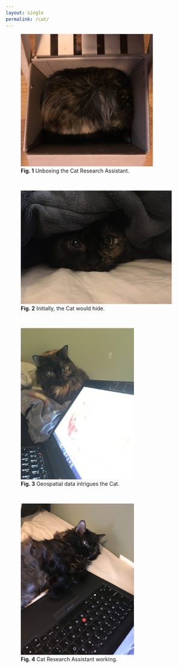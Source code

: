 ```yaml
---
layout: single
permalink: /cat/
---
```

<figure style="width:350px;height:400px" class="align-center">
	<img src="/assets/pillsbury/unboxing.JPG">
	<figcaption class="text-center"><b>Fig. 1</b> Unboxing the Cat Research Assistant. </figcaption>
</figure>

<figure style="width:400px;height:350px" class="align-center">
	<img src="/assets/pillsbury/blanket.JPG">
	<figcaption class="text-center"> <b>Fig. 2</b> Initially, the Cat would hide. </figcaption>
</figure>

<figure style="width:300px;height:450px" class="align-center">
	<img src="/assets/pillsbury/research_assistant.JPG">
	<figcaption class="text-center"><b>Fig. 3</b> Geospatial data intrigues the Cat. </figcaption>
</figure>

<figure style="width:300px;height:400px" class="align-center">
	<img src="/assets/pillsbury/research_assistant2.JPG">
	<figcaption class="text-center"><b>Fig. 4</b> Cat Research Assistant working. </figcaption>
</figure>
